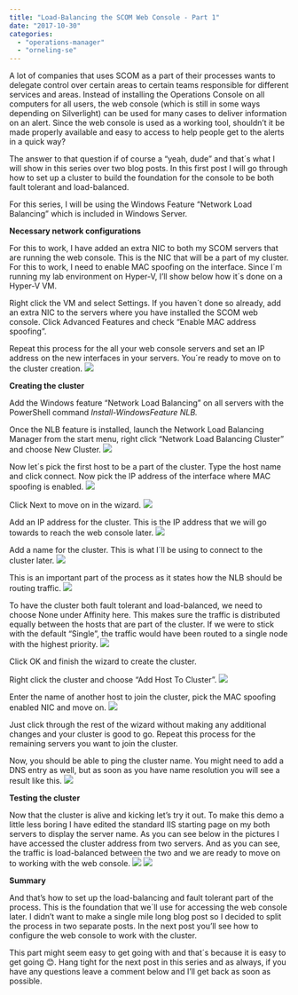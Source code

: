 ```yaml
---
title: "Load-Balancing the SCOM Web Console - Part 1"
date: "2017-10-30"
categories: 
  - "operations-manager"
  - "orneling-se"
---
```


A lot of companies that uses SCOM as a part of their processes wants to delegate control over certain areas to certain teams responsible for different services and areas. Instead of installing the Operations Console on all computers for all users, the web console (which is still in some ways depending on Silverlight) can be used for many cases to deliver information on an alert. Since the web console is used as a working tool, shouldn’t it be made properly available and easy to access to help people get to the alerts in a quick way?

The answer to that question if of course a “yeah, dude” and that´s what I will show in this series over two blog posts. In this first post I will go through how to set up a cluster to build the foundation for the console to be both fault tolerant and load-balanced.

For this series, I will be using the Windows Feature “Network Load Balancing” which is included in Windows Server.

**Necessary network configurations**

For this to work, I have added an extra NIC to both my SCOM servers that are running the web console. This is the NIC that will be a part of my cluster. For this to work, I need to enable MAC spoofing on the interface. Since I´m running my lab environment on Hyper-V, I’ll show below how it´s done on a Hyper-V VM.

Right click the VM and select Settings. If you haven´t done so already, add an extra NIC to the servers where you have installed the SCOM web console. Click Advanced Features and check “Enable MAC address spoofing”.

Repeat this process for the all your web console servers and set an IP address on the new interfaces in your servers. You´re ready to move on to the cluster creation. [![](images/1.jpg)](http://media.orneling.se/2017/10/1.jpg)

**Creating the cluster**

Add the Windows feature “Network Load Balancing” on all servers with the PowerShell command _Install-WindowsFeature NLB._

Once the NLB feature is installed, launch the Network Load Balancing Manager from the start menu, right click “Network Load Balancing Cluster” and choose New Cluster. [![](images/2.jpg)](http://media.orneling.se/2017/10/2.jpg)

Now let´s pick the first host to be a part of the cluster. Type the host name and click connect. Now pick the IP address of the interface where MAC spoofing is enabled. [![](images/3.jpg)](http://media.orneling.se/2017/10/3.jpg)

Click Next to move on in the wizard. [![](images/4.jpg)](http://media.orneling.se/2017/10/4.jpg)

Add an IP address for the cluster. This is the IP address that we will go towards to reach the web console later. [![](images/5.jpg)](http://media.orneling.se/2017/10/5.jpg)

Add a name for the cluster. This is what I´ll be using to connect to the cluster later. [![](images/6.jpg)](http://media.orneling.se/2017/10/6.jpg)

This is an important part of the process as it states how the NLB should be routing traffic. [![](images/7.jpg)](http://media.orneling.se/2017/10/7.jpg)

To have the cluster both fault tolerant and load-balanced, we need to choose None under Affinity here. This makes sure the traffic is distributed equally between the hosts that are part of the cluster. If we were to stick with the default “Single”, the traffic would have been routed to a single node with the highest priority. [![](images/8.jpg)](http://media.orneling.se/2017/10/8.jpg)

Click OK and finish the wizard to create the cluster.

Right click the cluster and choose “Add Host To Cluster”. [![](images/9.jpg)](http://media.orneling.se/2017/10/9.jpg)

Enter the name of another host to join the cluster, pick the MAC spoofing enabled NIC and move on. [![](images/10.jpg)](http://media.orneling.se/2017/10/10.jpg)

Just click through the rest of the wizard without making any additional changes and your cluster is good to go. Repeat this process for the remaining servers you want to join the cluster.

Now, you should be able to ping the cluster name. You might need to add a DNS entry as well, but as soon as you have name resolution you will see a result like this. [![](images/11.jpg)](http://media.orneling.se/2017/10/11.jpg)

**Testing the cluster**

Now that the cluster is alive and kicking let’s try it out. To make this demo a little less boring I have edited the standard IIS starting page on my both servers to display the server name. As you can see below in the pictures I have accessed the cluster address from two servers. And as you can see, the traffic is load-balanced between the two and we are ready to move on to working with the web console. [![](images/12.jpg)](http://media.orneling.se/2017/10/12.jpg) [![](images/13.jpg)](http://media.orneling.se/2017/10/13.jpg)

**Summary**

And that’s how to set up the load-balancing and fault tolerant part of the process. This is the foundation that we´ll use for accessing the web console later. I didn’t want to make a single mile long blog post so I decided to split the process in two separate posts. In the next post you’ll see how to configure the web console to work with the cluster.

This part might seem easy to get going with and that´s because it is easy to get going 😊. Hang tight for the next post in this series and as always, if you have any questions leave a comment below and I’ll get back as soon as possible.
